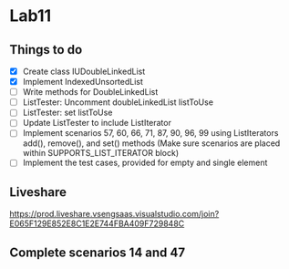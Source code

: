 # Lab11

## Things to do

- [x] Create class IUDoubleLinkedList
- [x] Implement IndexedUnsortedList
- [ ]  Write methods for DoubleLinkedList
- [ ] ListTester: Uncomment doubleLinkedList listToUse
- [ ] ListTester: set listToUse
- [ ] Update ListTester to include ListIterator
- [ ] Implement scenarios 57, 60, 66, 71, 87, 90, 96, 99 using ListIterators add(), remove(), and set() methods (Make sure scenarios are placed within SUPPORTS_LIST_ITERATOR block)
- [ ]  Implement the test cases, provided for empty and single element

## Liveshare

https://prod.liveshare.vsengsaas.visualstudio.com/join?E065F129E852E8C1E2E744FBA409F729848C


## Complete scenarios 14 and 47
